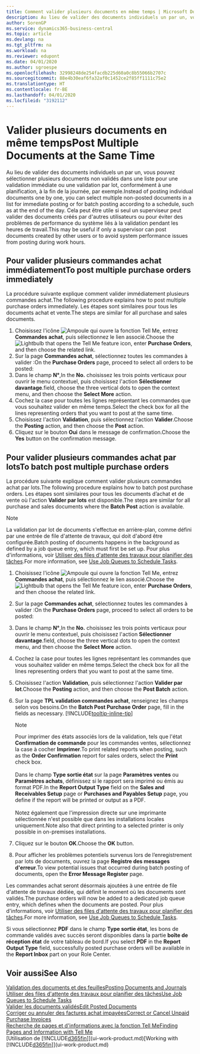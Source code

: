 ```yaml
---
title: Comment valider plusieurs documents en même temps | Microsoft Docs
description: Au lieu de valider des documents individuels un par un, vous pouvez sélectionner plusieurs documents non validés dans une liste afin de les valider par lots, soit pour une validation immédiate, soit pour qu'elle soit planifiée, par exemple, à la fin de la journée.
author: SorenGP
ms.service: dynamics365-business-central
ms.topic: article
ms.devlang: na
ms.tgt_pltfrm: na
ms.workload: na
ms.reviewer: edupont
ms.date: 04/01/2020
ms.author: sgroespe
ms.openlocfilehash: 32998248de254facdb225d60a0c8b55066b2707c
ms.sourcegitcommit: 88e4b30eaf6fa32af0c1452ce2f85ff1111c75e2
ms.translationtype: HT
ms.contentlocale: fr-BE
ms.lasthandoff: 04/01/2020
ms.locfileid: "3192112"
---
```

# <a name="post-multiple-documents-at-the-same-time"></a><span data-ttu-id="cc283-103">Valider plusieurs documents en même temps</span><span class="sxs-lookup"><span data-stu-id="cc283-103">Post Multiple Documents at the Same Time</span></span>
<span data-ttu-id="cc283-104">Au lieu de valider des documents individuels un par un, vous pouvez sélectionner plusieurs documents non validés dans une liste pour une validation immédiate ou une validation par lot, conformément à une planification, à la fin de la journée, par exemple.</span><span class="sxs-lookup"><span data-stu-id="cc283-104">Instead of posting individual documents one by one, you can select multiple non-posted documents in a list for immediate posting or for batch posting according to a schedule, such as at the end of the day.</span></span> <span data-ttu-id="cc283-105">Cela peut être utile si seul un superviseur peut valider des documents créés par d'autres utilisateurs ou pour éviter des problèmes de performance du système liés à la validation pendant les heures de travail.</span><span class="sxs-lookup"><span data-stu-id="cc283-105">This may be useful if only a supervisor can post documents created by other users or to avoid system performance issues from posting during work hours.</span></span>

## <a name="to-post-multiple-purchase-orders-immediately"></a><span data-ttu-id="cc283-106">Pour valider plusieurs commandes achat immédiatement</span><span class="sxs-lookup"><span data-stu-id="cc283-106">To post multiple purchase orders immediately</span></span>
<span data-ttu-id="cc283-107">La procédure suivante explique comment valider immédiatement plusieurs commandes achat.</span><span class="sxs-lookup"><span data-stu-id="cc283-107">The following procedure explains how to post multiple purchase orders immediately.</span></span> <span data-ttu-id="cc283-108">Les étapes sont similaires pour tous les documents achat et vente.</span><span class="sxs-lookup"><span data-stu-id="cc283-108">The steps are similar for all purchase and sales documents.</span></span>

1. <span data-ttu-id="cc283-109">Choisissez l'icône ![Ampoule qui ouvre la fonction Tell Me](media/ui-search/search_small.png "Dites-moi ce que vous voulez faire"), entrez **Commandes achat**, puis sélectionnez le lien associé.</span><span class="sxs-lookup"><span data-stu-id="cc283-109">Choose the ![Lightbulb that opens the Tell Me feature](media/ui-search/search_small.png "Tell me what you want to do") icon, enter **Purchase Orders**, and then choose the related link.</span></span>
2. <span data-ttu-id="cc283-110">Sur la page **Commandes achat**, sélectionnez toutes les commandes à valider :</span><span class="sxs-lookup"><span data-stu-id="cc283-110">On the **Purchase Orders** page, proceed to select all orders to be posted:</span></span>
3. <span data-ttu-id="cc283-111">Dans le champ **N°**,</span><span class="sxs-lookup"><span data-stu-id="cc283-111">In the **No.**</span></span> <span data-ttu-id="cc283-112">choisissez les trois points verticaux pour ouvrir le menu contextuel, puis choisissez l'action **Sélectionner davantage**.</span><span class="sxs-lookup"><span data-stu-id="cc283-112">field, choose the three vertical dots to open the context menu, and then choose the **Select More** action.</span></span>
4. <span data-ttu-id="cc283-113">Cochez la case pour toutes les lignes représentant les commandes que vous souhaitez valider en même temps.</span><span class="sxs-lookup"><span data-stu-id="cc283-113">Select the check box for all the lines representing orders that you want to post at the same time.</span></span>
5. <span data-ttu-id="cc283-114">Choisissez l'action **Validation**, puis sélectionnez l'action **Valider**.</span><span class="sxs-lookup"><span data-stu-id="cc283-114">Choose the **Posting** action, and then choose the **Post** action.</span></span>
6. <span data-ttu-id="cc283-115">Cliquez sur le bouton **Oui** dans le message de confirmation.</span><span class="sxs-lookup"><span data-stu-id="cc283-115">Choose the **Yes** button on the confirmation message.</span></span>

## <a name="to-batch-post-multiple-purchase-orders"></a><span data-ttu-id="cc283-116">Pour valider plusieurs commandes achat par lots</span><span class="sxs-lookup"><span data-stu-id="cc283-116">To batch post multiple purchase orders</span></span>
<span data-ttu-id="cc283-117">La procédure suivante explique comment valider plusieurs commandes achat par lots.</span><span class="sxs-lookup"><span data-stu-id="cc283-117">The following procedure explains how to batch post purchase orders.</span></span> <span data-ttu-id="cc283-118">Les étapes sont similaires pour tous les documents d’achat et de vente où l'action **Valider par lots** est disponible.</span><span class="sxs-lookup"><span data-stu-id="cc283-118">The steps are similar for all purchase and sales documents where the **Batch Post** action is available.</span></span>

> [!NOTE]
> <span data-ttu-id="cc283-119">La validation par lot de documents s'effectue en arrière-plan, comme défini par une entrée de file d'attente de travaux, qui doit d'abord être configurée.</span><span class="sxs-lookup"><span data-stu-id="cc283-119">Batch posting of documents happens in the background as defined by a job queue entry, which must first be set up.</span></span> <span data-ttu-id="cc283-120">Pour plus d'informations, voir [Utiliser des files d'attente des travaux pour planifier des tâches](admin-job-queues-schedule-tasks.md).</span><span class="sxs-lookup"><span data-stu-id="cc283-120">For more information, see [Use Job Queues to Schedule Tasks](admin-job-queues-schedule-tasks.md).</span></span>

1. <span data-ttu-id="cc283-121">Choisissez l'icône ![Ampoule qui ouvre la fonction Tell Me](media/ui-search/search_small.png "Dites-moi ce que vous voulez faire"), entrez **Commandes achat**, puis sélectionnez le lien associé.</span><span class="sxs-lookup"><span data-stu-id="cc283-121">Choose the ![Lightbulb that opens the Tell Me feature](media/ui-search/search_small.png "Tell me what you want to do") icon, enter **Purchase Orders**, and then choose the related link.</span></span>  
2. <span data-ttu-id="cc283-122">Sur la page **Commandes achat**, sélectionnez toutes les commandes à valider :</span><span class="sxs-lookup"><span data-stu-id="cc283-122">On the **Purchase Orders** page, proceed to select all orders to be posted:</span></span>
3. <span data-ttu-id="cc283-123">Dans le champ **N°**,</span><span class="sxs-lookup"><span data-stu-id="cc283-123">In the **No.**</span></span> <span data-ttu-id="cc283-124">choisissez les trois points verticaux pour ouvrir le menu contextuel, puis choisissez l'action **Sélectionner davantage**.</span><span class="sxs-lookup"><span data-stu-id="cc283-124">field, choose the three vertical dots to open the context menu, and then choose the **Select More** action.</span></span>
4. <span data-ttu-id="cc283-125">Cochez la case pour toutes les lignes représentant les commandes que vous souhaitez valider en même temps.</span><span class="sxs-lookup"><span data-stu-id="cc283-125">Select the check box for all the lines representing orders that you want to post at the same time.</span></span>
5. <span data-ttu-id="cc283-126">Choisissez l'action **Validation**, puis sélectionnez l'action **Valider par lot**.</span><span class="sxs-lookup"><span data-stu-id="cc283-126">Choose the **Posting** action, and then choose the **Post Batch** action.</span></span>
6. <span data-ttu-id="cc283-127">Sur la page **TPL validation commandes achat**, renseignez les champs selon vos besoins.</span><span class="sxs-lookup"><span data-stu-id="cc283-127">On the **Batch Post Purchase Order** page, fill in the fields as necessary.</span></span> [!INCLUDE[tooltip-inline-tip](includes/tooltip-inline-tip_md.md)]

    > [!NOTE]
    > <span data-ttu-id="cc283-128">Pour imprimer des états associés lors de la validation, tels que l'état **Confirmation de commande** pour les commandes ventes, sélectionnez la case à cocher **Imprimer**.</span><span class="sxs-lookup"><span data-stu-id="cc283-128">To print related reports when posting, such as the **Order Confirmation** report for sales orders, select the **Print** check box.</span></span><br /><br /> <span data-ttu-id="cc283-129">Dans le champ **Type sortie état** sur la page **Paramètres ventes** ou **Paramètres achats**, définissez si le rapport sera imprimé ou émis au format PDF.</span><span class="sxs-lookup"><span data-stu-id="cc283-129">In the **Report Output Type** field on the **Sales and Receivables Setup** page or **Purchases and Payables Setup** page, you define if the report will be printed or output as a PDF.</span></span><br /><br /> <span data-ttu-id="cc283-130">Notez également que l'impression directe sur une imprimante sélectionnée n'est possible que dans les installations locales uniquement.</span><span class="sxs-lookup"><span data-stu-id="cc283-130">Note also that direct printing to a selected printer is only possible in on-premises installations.</span></span>

7. <span data-ttu-id="cc283-131">Cliquez sur le bouton **OK**.</span><span class="sxs-lookup"><span data-stu-id="cc283-131">Choose the **OK** button.</span></span>
8. <span data-ttu-id="cc283-132">Pour afficher les problèmes potentiels survenus lors de l’enregistrement par lots de documents, ouvrez la page **Registre des messages d'erreur**.</span><span class="sxs-lookup"><span data-stu-id="cc283-132">To view potential issues that occurred during batch posting of documents, open the **Error Message Register** page.</span></span>

<span data-ttu-id="cc283-133">Les commandes achat seront désormais ajoutées à une entrée de file d'attente de travaux dédiée, qui définit le moment où les documents sont validés.</span><span class="sxs-lookup"><span data-stu-id="cc283-133">The purchase orders will now be added to a dedicated job queue entry, which defines when the documents are posted.</span></span> <span data-ttu-id="cc283-134">Pour plus d'informations, voir [Utiliser des files d'attente des travaux pour planifier des tâches](admin-job-queues-schedule-tasks.md).</span><span class="sxs-lookup"><span data-stu-id="cc283-134">For more information, see [Use Job Queues to Schedule Tasks](admin-job-queues-schedule-tasks.md).</span></span>

<span data-ttu-id="cc283-135">Si vous sélectionnez **PDF** dans le champ **Type sortie état**, les bons de commande validés avec succès seront disponibles dans la partie **boîte de réception état** de votre tableau de bord.</span><span class="sxs-lookup"><span data-stu-id="cc283-135">If you select **PDF** in the **Report Output Type** field, successfully posted purchase orders will be available in the **Report Inbox** part on your Role Center.</span></span>

## <a name="see-also"></a><span data-ttu-id="cc283-136">Voir aussi</span><span class="sxs-lookup"><span data-stu-id="cc283-136">See Also</span></span>
[<span data-ttu-id="cc283-137">Validation des documents et des feuilles</span><span class="sxs-lookup"><span data-stu-id="cc283-137">Posting Documents and Journals</span></span>](ui-post-documents-journals.md)  
[<span data-ttu-id="cc283-138">Utiliser des files d'attente des travaux pour planifier des tâches</span><span class="sxs-lookup"><span data-stu-id="cc283-138">Use Job Queues to Schedule Tasks</span></span>](admin-job-queues-schedule-tasks.md)  
[<span data-ttu-id="cc283-139">Valider les documents validés</span><span class="sxs-lookup"><span data-stu-id="cc283-139">Edit Posted Documents</span></span>](across-edit-posted-document.md)  
[<span data-ttu-id="cc283-140">Corriger ou annuler des factures achat impayées</span><span class="sxs-lookup"><span data-stu-id="cc283-140">Correct or Cancel Unpaid Purchase Invoices</span></span>](purchasing-how-correct-cancel-unpaid-purchase-invoices.md)  
[<span data-ttu-id="cc283-141">Recherche de pages et d'informations avec la fonction Tell Me</span><span class="sxs-lookup"><span data-stu-id="cc283-141">Finding Pages and Information with Tell Me</span></span>](ui-search.md)  
<span data-ttu-id="cc283-142">[Utilisation de [!INCLUDE[d365fin](includes/d365fin_md.md)]](ui-work-product.md)</span><span class="sxs-lookup"><span data-stu-id="cc283-142">[Working with [!INCLUDE[d365fin](includes/d365fin_md.md)]](ui-work-product.md)</span></span>

